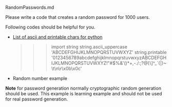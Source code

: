 RandomPasswords.md

Please write a code that creates a random password for 1000 users.


Following codes should be helpful for you.

- [List of ascii and printable chars for python](https://stackoverflow.com/questions/5891453/is-there-a-python-library-that-contains-a-list-of-all-the-ascii-characters)

    
    >>> import string
    >>> string.ascii_uppercase
    'ABCDEFGHIJKLMNOPQRSTUVWXYZ'
    >>> string.printable
    '0123456789abcdefghijklmnopqrstuvwxyzABCDEFGHIJKLMNOPQRSTUVWXYZ!"#$%&\'()*+,-./:;?@[\\]^_`{|}~ \t\n\r\x0b\x0c'


- Random number example




**Note** for password generation normally cryptographic random generation should be used. This example is learning example and should not be used for real password generation.
